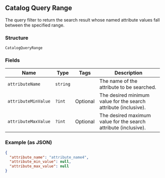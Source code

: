 ## Catalog Query Range

The query filter to return the search result whose named attribute values fall between the specified range.

### Structure

`CatalogQueryRange`

### Fields

| Name | Type | Tags | Description |
|  --- | --- | --- | --- |
| `attributeName` | `string` |  | The name of the attribute to be searched. |
| `attributeMinValue` | `?int` | Optional | The desired minimum value for the search attribute (inclusive). |
| `attributeMaxValue` | `?int` | Optional | The desired maximum value for the search attribute (inclusive). |

### Example (as JSON)

```json
{
  "attribute_name": "attribute_name4",
  "attribute_min_value": null,
  "attribute_max_value": null
}
```

